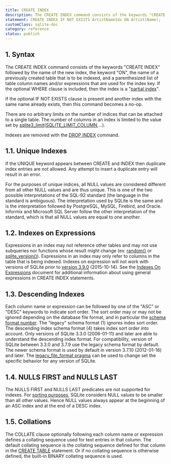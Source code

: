 ```yaml
---
title: CREATE INDEX
description: The CREATE INDEX command consists of the keywords "CREATE INDEX" followed by the name of the new index.
statement: CREATE INDEX IF NOT EXISTS ArtistNameIdx ON Artist(Name);
customClass: sqlite-doc
category: reference
status: publish
---
```


## 1. Syntax

<!-- do-not-touch-svg-import: 'createindex.svg' -->

The CREATE INDEX command consists of the keywords "CREATE INDEX"
followed by the name of the new index, the keyword "ON", the name of a
previously created table that is to be indexed, and a parenthesized list
of table column names and/or expressions that are used for the index
key. If the optional WHERE clause is included, then the index is a
"<a href="https://www.sqlite.org/partialindex.html"
target="_blank">partial index</a>".

If the optional IF NOT EXISTS clause is present and another index with
the same name already exists, then this command becomes a no-op.

There are no arbitrary limits on the number of indices that can be
attached to a single table. The number of columns in an index is limited
to the value set by <a href="https://www.sqlite.org/c3ref/limit.html"
target="_blank">sqlite3_limit</a>(<a
href="https://www.sqlite.org/c3ref/c_limit_attached.html#sqlitelimitcolumn"
target="_blank">SQLITE_LIMIT_COLUMN</a>,...).

Indexes are removed with the [DROP INDEX](lang_dropindex) command.

<span id="uniqueidx"></span>

## 1.1. Unique Indexes

If the UNIQUE keyword appears between CREATE and INDEX then duplicate
index entries are not allowed. Any attempt to insert a duplicate entry
will result in an error.

For the purposes of unique indices, all NULL values are considered
different from all other NULL values and are thus unique. This is one of
the two possible interpretations of the SQL-92 standard (the language in
the standard is ambiguous). The interpretation used by SQLite is the
same and is the interpretation followed by PostgreSQL, MySQL, Firebird,
and Oracle. Informix and Microsoft SQL Server follow the other
interpretation of the standard, which is that all NULL values are equal
to one another.

<span id="indexexpr"></span>

## 1.2. Indexes on Expressions

Expressions in an index may not reference other tables and may not use
subqueries nor functions whose result might change (ex:
[random()](lang_corefunc#random) or
[sqlite_version()](lang_corefunc#sqlite_version)). Expressions in an
index may only refer to columns in the table that is being indexed.
Indexes on expression will not work with versions of SQLite prior to
<a href="https://www.sqlite.org/releaselog/3_9_0.html"
target="_blank">version 3.9.0</a> (2015-10-14). See the
<a href="https://www.sqlite.org/expridx.html" target="_blank">Indexes On
Expressions</a> document for additional information about using general
expressions in CREATE INDEX statements. <span id="descidx"></span>

## 1.3. Descending Indexes

Each column name or expression can be followed by one of the "ASC" or
"DESC" keywords to indicate sort order. The sort order may or may not be
ignored depending on the database file format, and in particular the
<a href="https://www.sqlite.org/fileformat2.html#schemaformat"
target="_blank">schema format number</a>. The "legacy" schema format (1)
ignores index sort order. The descending index schema format (4) takes
index sort order into account. Only versions of SQLite 3.3.0
(2006-01-11) and later are able to understand the descending index
format. For compatibility, version of SQLite between 3.3.0 and 3.7.9 use
the legacy schema format by default. The newer schema format is used by
default in version 3.7.10 (2012-01-16) and later. The
<a href="https://www.sqlite.org/pragma.html#pragma_legacy_file_format"
target="_blank">legacy_file_format pragma</a> can be used to change set
the specific behavior for any version of SQLite.

## 1.4. NULLS FIRST and NULLS LAST

The NULLS FIRST and NULLS LAST predicates are not supported for indexes.
For <a href="https://www.sqlite.org/datatype3.html#sortorder"
target="_blank">sorting purposes</a>, SQLite considers NULL values to be
smaller than all other values. Hence NULL values always appear at the
beginning of an ASC index and at the end of a DESC index.

<span id="collidx"></span>

## 1.5. Collations

The COLLATE clause optionally following each column name or expression
defines a collating sequence used for text entries in that column. The
default collating sequence is the collating sequence defined for that
column in the [CREATE TABLE](lang_createtable) statement. Or if no
collating sequence is otherwise defined, the built-in BINARY collating
sequence is used.
